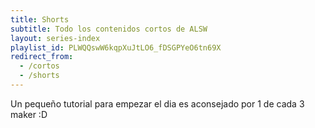 ```yaml
---
title: Shorts
subtitle: Todo los contenidos cortos de ALSW
layout: series-index
playlist_id: PLWQQswW6kqpXuJtLO6_fDSGPYeO6tn69X
redirect_from:
  - /cortos
  - /shorts
---
```


Un pequeño tutorial para empezar el dia es aconsejado por 1 de cada 3 maker :D
